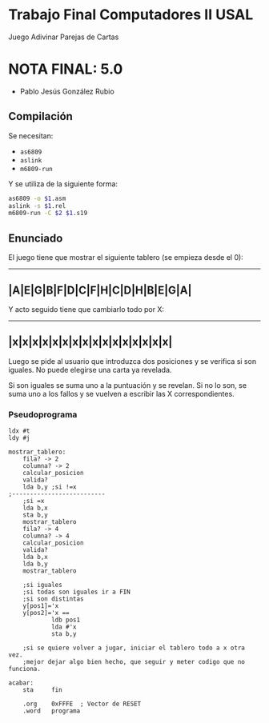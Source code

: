 # Trabajo Final Computadores II USAL

Juego Adivinar Parejas de Cartas

# NOTA FINAL: 5.0

- Pablo Jesús González Rubio

## Compilación

Se necesitan:

- `as6809`
- `aslink`
- `m6809-run`

Y se utiliza de la siguiente forma:

```bash
as6809 -o $1.asm
aslink -s $1.rel
m6809-run -C $2 $1.s19
```

## Enunciado

El juego tiene que mostrar el siguiente tablero (se empieza desde el 0):

---------------------------------
|A|E|G|B|F|D|C|F|H|C|D|H|B|E|G|A|
---------------------------------

Y acto seguido tiene que cambiarlo todo por X:

---------------------------------
|x|x|x|x|x|x|x|x|x|x|x|x|x|x|x|x|
---------------------------------

Luego se pide al usuario que introduzca dos posiciones y se verifica si son iguales. No puede elegirse una carta ya revelada.

Si son iguales se suma uno a la puntuación y se revelan. Si no lo son, se suma uno a los fallos y se vuelven a escribir las X correspondientes.


### Pseudoprograma

```
ldx #t
ldy #j

mostrar_tablero:
	fila? -> 2
	columna? -> 2
	calcular_posicion
	valida?
	lda b,y ;si !=x
;--------------------------
	;si =x
	lda b,x
	sta b,y
	mostrar_tablero
	fila? -> 4
	columna? -> 4
	calcular_posicion
	valida?
	lda b,x
	lda b,y
	mostrar_tablero

	;si iguales
	;si todas son iguales ir a FIN
	;si son distintas
	y[pos1]='x
	y[pos2]='x ==
			ldb pos1
			lda #'x
			sta b,y

	;si se quiere volver a jugar, iniciar el tablero todo a x otra vez.
	;mejor dejar algo bien hecho, que seguir y meter codigo que no funciona.

acabar:
	sta 	fin

	.org 	0xFFFE	; Vector de RESET
	.word 	programa
```